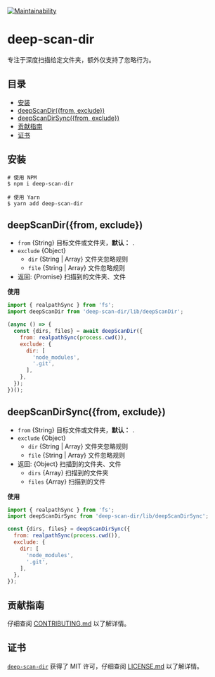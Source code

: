 [![Maintainability](https://api.codeclimate.com/v1/badges/541030ad0c70589a76f3/maintainability)](https://codeclimate.com/github/iTonyYo/deep-scan-dir/maintainability)

# deep-scan-dir

专注于深度扫描给定文件夹，额外仅支持了忽略行为。

## 目录

- [安装](#安装)
- [deepScanDir({from, exclude})](#deepscandirfrom-exclude)
- [deepScanDirSync({from, exclude})](#deepscandirsyncfrom-exclude)
- [贡献指南](#贡献指南)
- [证书](#证书)

## 安装

```shell
# 使用 NPM
$ npm i deep-scan-dir

# 使用 Yarn
$ yarn add deep-scan-dir
```

## deepScanDir({from, exclude})

- `from` {String} 目标文件或文件夹，**默认：** `.`
- `exclude` {Object}
  - `dir` {String | Array} 文件夹忽略规则
  - `file` {String | Array} 文件忽略规则
- 返回: {Promise} 扫描到的文件夹、文件

**使用**

```javascript
import { realpathSync } from 'fs';
import deepScanDir from 'deep-scan-dir/lib/deepScanDir';

(async () => {
  const {dirs, files} = await deepScanDir({
    from: realpathSync(process.cwd()),
    exclude: {
      dir: [
        'node_modules',
        '.git',
      ],
    },
  });
})();
```

## deepScanDirSync({from, exclude})

- `from` {String} 目标文件或文件夹，**默认：** `.`
- `exclude` {Object}
  - `dir` {String | Array} 文件夹忽略规则
  - `file` {String | Array} 文件忽略规则
- 返回: {Object} 扫描到的文件夹、文件
  - `dirs` {Array} 扫描到的文件夹
  - `files` {Array} 扫描到的文件

**使用**

```javascript
import { realpathSync } from 'fs';
import deepScanDirSync from 'deep-scan-dir/lib/deepScanDirSync';

const {dirs, files} = deepScanDirSync({
  from: realpathSync(process.cwd()),
  exclude: {
    dir: [
      'node_modules',
      '.git',
    ],
  },
});
```

## 贡献指南

仔细查阅 [CONTRIBUTING.md][贡献指南] 以了解详情。

## 证书

[`deep-scan-dir`][deep-scan-dir] 获得了 MIT 许可，仔细查阅 [LICENSE.md][证书] 以了解详情。



[贡献指南]: https://github.com/iTonyYo/deep-scan-dir/blob/master/CONTRIBUTING.md

[证书]: https://github.com/iTonyYo/deep-scan-dir/blob/master/LICENSE.md

[deep-scan-dir]: https://git.io/fjp3u
